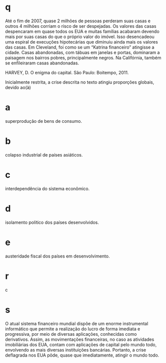# q
Até o fim de 2007, quase 2 milhões de pessoas perderam suas casas e outros 4 milhões corriam o risco de ser despejadas. Os valores das casas despencaram em quase todos os EUA e muitas famílias acabaram devendo mais por suas casas do que o próprio valor do imóvel. Isso desencadeou uma espiral de execuções hipotecárias que diminuiu ainda mais os valores das casas. Em Cleveland, foi como se um “Katrina financeiro” atingisse a cidade. Casas abandonadas, com tábuas em janelas e portas, dominaram a paisagem nos bairros pobres, principalmente negros. Na Califórnia, também se enfileiraram casas abandonadas.

HARVEY, D. O enigma do capital. São Paulo: Boitempo, 2011.

Inicialmente restrita, a crise descrita no texto atingiu proporções globais, devido ao(à)

# a
superprodução de bens de consumo.

# b
colapso industrial de países asiáticos.

# c
interdependência do sistema econômico.

# d
isolamento político dos países desenvolvidos.

# e
austeridade fiscal dos países em desenvolvimento.

# r
c

# s
O atual sistema financeiro mundial dispõe de um enorme instrumental informático que permite a realização do lucro de forma imediata e progressiva, por meio de diversas aplicações, conhecidas como derivativos. Assim, as movimentações financeiras, no caso as atividades imobiliárias dos EUA, contam com aplicações de capital pelo mundo todo, envolvendo as mais diversas instituições bancárias. Portanto, a crise deflagrada nos EUA pôde, quase que imediatamente, atingir o mundo todo.
